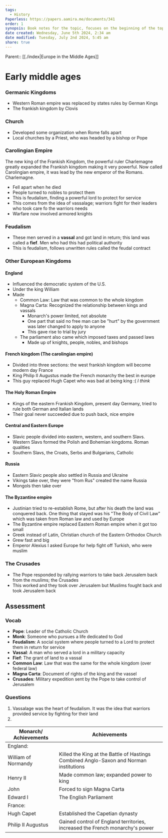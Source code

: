 ```yaml
---
tags:
  - History
Paperless: https://papers.aamira.me/documents/341
order: 1
synopsis: Book notes for the topic, focuses on the beginning of the topic
date created: Wednesday, June 5th 2024, 2:34 am
date modified: Tuesday, July 2nd 2024, 5:45 am
share: true
---
```


Parent:: [[./index|Europe in the Middle Ages]]

# Early middle ages

### Germanic Kingdoms

- Western Roman empire was replaced by states rules by German Kings
- The frankish kingdom by Clovis

### Church

- Developed some organization when Rome falls apart
- Local churches by a Priest, who was headed by a bishop or Pope

### Carolingian Empire

The new king of the Frankish Kingdom, the powerful ruler Charlemagne greatly expanded the Frankish kingdom making it very powerful. Now called Carolingian empire, it was lead by the new emperor of the Romans. Charlemagne.

- Fell apart when he died
- People turned to nobles to protect them
- This is feudalism, finding a powerful lord to protect for service
- This comes from the idea of vassalage; warriors fight for their leaders who took care fo the warriors needs
- Warfare now involved armored knights

### Feudalism

- These men served in a **vassal** and got land in return; this land was called a **fief**. Men who had this had political authority
- This is feudalism, follows unwritten rules called the feudal contract

### Other European Kingdoms

#### England

- Influenced the democratic system of the U.S.
- Under the king William
- Made
  - Common Law: Law that was common to the whole kingdom
  - Magna Carta: Recognized the relationship between kings and vassals
    - Monarch's power limited, not absolute
    - One part that said no free man can be "hurt" by the government was later changed to apply to anyone
    - This gave rise to trial by jury
  - The parliament also came which imposed taxes and passed laws
    - Made up of knights, people, nobles, and bishops

#### French kingdom (The carolingian empire)

- Divided into three sections: the west frankish kingdom will become modern day France
- King Philip II Augustus made the French monarchy the best in europe
- This guy replaced Hugh Capet who was bad at being king :( _I think_

#### The Holy Roman Empire

- Kings of the eastern Frankish Kingdom, present day Germany, tried to rule both German and Italian lands
- Their goal never succeeded due to push back, nice empire

#### Central and Eastern Europe

- Slavic people divided into eastern, western, and southern Slavs.
- Western Slavs formed the Polish and Bohemian kingdoms. Roman qualities
- Southern Slavs, the Croats, Serbs and Bulgarians, Catholic

#### Russia

- Eastern Slavic people also settled in Russia and Ukraine
- Vikings take over, they were "from Rus" created the name Russia
- Mongols then take over

#### The Byzantine empire

- Justinian tried to re-establish Rome, but after his death the land was conquered back. One thing that stayed was his "The Body of Civil Law" which was taken from Roman law and used by Europe
- The Byzantine empire replaced Eastern Roman empire when it got too small
- Greek instead of Latin, Christian church of the Eastern Orthodox Church
- Grew fast and big
- Emperor Alexius I asked Europe for help fight off Turkish, who were muslim

### The Crusades

- The Pope responded by rallying warriors to take back Jerusalem back from the muslims; the Crusades
- This worked and they took over Jerusalem but Muslims fought back and took Jerusalem back

## Assessment

### Vocab

- **Pope**: Leader of the Catholic Church
- **Monk**: Someone who pursues a life dedicated to God
- **Feudalism**: A social system where people turned to a Lord to protect them in return for service
- **Vassal**: A man who served a lord in a military capacity
- **Fief**: The grant of land to a vassal
- **Common Law**: Law that was the same for the whole kingdom (over federal law)
- **Magna Carta**: Document of rights of the king and the vassel
- **Crusades**: Military expedition sent by the Pope to take control of Jerusalem

### Questions

1. Vassalage was the heart of feudalism. It was the idea that warriors provided service by fighting for their land
2.

| Monarch/ Achievements | Achievements                                                                                |
| --------------------- | ------------------------------------------------------------------------------------------- |
| England:              |                                                                                             |
| William of Normandy   | Killed the King at the Battle of Hastings<br />Combined Anglo-Saxon and Norman institutions |
| Henry II              | Made common law; expanded power to king                                                     |
| John                  | Forced to sign Magna Carta                                                                  |
| Edward I              | The English Parliament                                                                      |
| France:               |                                                                                             |
| Hugh Capet            | Established the Capetian dynasty                                                            |
| Philip II Augustus    | Gained control of England territories, increased the French monarchy's power                |

